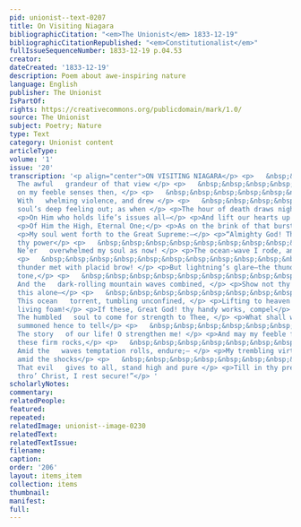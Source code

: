 ```yaml
---
pid: unionist--text-0207
title: On Visiting Niagara
bibliographicCitation: "<em>The Unionist</em> 1833-12-19"
bibliographicCitationRepublished: "<em>Constitutionalist</em>"
fullIssueSequenceNumber: 1833-12-19 p.04.53
creator: 
dateCreated: '1833-12-19'
description: Poem about awe-inspiring nature
language: English
publisher: The Unionist
IsPartOf: 
rights: https://creativecommons.org/publicdomain/mark/1.0/
source: The Unionist
subject: Poetry; Nature
type: Text
category: Unionist content
articleType: 
volume: '1'
issue: '20'
transcription: '<p align="center">ON VISITING NIAGARA</p> <p>   &nbsp;&nbsp;&nbsp;&nbsp;&nbsp;&nbsp;&nbsp;&nbsp;&nbsp;&nbsp;&nbsp;
  The awful   grandeur of that view </p> <p>   &nbsp;&nbsp;&nbsp;&nbsp;&nbsp;&nbsp;&nbsp;&nbsp;&nbsp;&nbsp;&nbsp;&nbsp;&nbsp;&nbsp;&nbsp;&nbsp;&nbsp;&nbsp;&nbsp;&nbsp;&nbsp;&nbsp;&nbsp;   Burst
  on my feeble senses then, </p> <p>   &nbsp;&nbsp;&nbsp;&nbsp;&nbsp;&nbsp;&nbsp;&nbsp;&nbsp;&nbsp;&nbsp;
  With   whelming violence, and drew </p> <p>   &nbsp;&nbsp;&nbsp;&nbsp;&nbsp;&nbsp;&nbsp;&nbsp;&nbsp;&nbsp;&nbsp;&nbsp;&nbsp;&nbsp;&nbsp;&nbsp;&nbsp;&nbsp;&nbsp;&nbsp;&nbsp;&nbsp;&nbsp;   The
  soul’s deep feeling out; as when </p> <p>The hour of death draws nigh, we call</p>
  <p>On Him who holds life’s issues all—</p> <p>And lift our hearts up to the throne</p>
  <p>Of Him the High, Eternal One;</p> <p>As on the brink of that bursting stream</p>
  <p>My soul went forth to the Great Supreme:—</p> <p>“Almighty God! The terrors of
  thy power</p> <p>   &nbsp;&nbsp;&nbsp;&nbsp;&nbsp;&nbsp;&nbsp;&nbsp;&nbsp;&nbsp;&nbsp;
  Ne’er   overwhelmed my soul as now! </p> <p>The ocean-wave I rode, and did not cower!</p>
  <p>   &nbsp;&nbsp;&nbsp;&nbsp;&nbsp;&nbsp;&nbsp;&nbsp;&nbsp;&nbsp;&nbsp; The red   winged
  thunder met with placid brow! </p> <p>But lightning’s glare—the thunder’s awful
  tone,</p> <p>   &nbsp;&nbsp;&nbsp;&nbsp;&nbsp;&nbsp;&nbsp;&nbsp;&nbsp;&nbsp;&nbsp;
  And the   dark-rolling mountain waves combined, </p> <p>Show not thy majesty as
  this alone—</p> <p>   &nbsp;&nbsp;&nbsp;&nbsp;&nbsp;&nbsp;&nbsp;&nbsp;&nbsp;&nbsp;&nbsp;
  This ocean   torrent, tumbling unconfined, </p> <p>Lifting to heaven its cloud of
  living foam!</p> <p>If these, Great God! thy handy works, compel</p> <p>   &nbsp;&nbsp;&nbsp;&nbsp;&nbsp;&nbsp;&nbsp;&nbsp;&nbsp;&nbsp;&nbsp;
  The humbled   soul to come for strength to Thee, </p> <p>What shall we need, when
  summoned hence to tell</p> <p>   &nbsp;&nbsp;&nbsp;&nbsp;&nbsp;&nbsp;&nbsp;&nbsp;&nbsp;&nbsp;&nbsp;
  The story   of our life! O strengthen me! </p> <p>And may my feeble faith, like
  these firm rocks,</p> <p>   &nbsp;&nbsp;&nbsp;&nbsp;&nbsp;&nbsp;&nbsp;&nbsp;&nbsp;&nbsp;&nbsp;
  Amid the   waves temptation rolls, endure;— </p> <p>My trembling virtue, strong
  amid the shocks</p> <p>   &nbsp;&nbsp;&nbsp;&nbsp;&nbsp;&nbsp;&nbsp;&nbsp;&nbsp;&nbsp;&nbsp;
  That evil   gives to all, stand high and pure </p> <p>Till in thy presence, blessed,
  thro’ Christ, I rest secure!”</p> '
scholarlyNotes: 
commentary: 
relatedPeople: 
featured: 
repeated: 
relatedImage: unionist--image-0230
relatedText: 
relatedTextIssue: 
filename: 
caption: 
order: '206'
layout: items_item
collection: items
thumbnail: 
manifest: 
full: 
---
```

